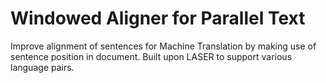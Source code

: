 # Windowed Aligner for Parallel Text
Improve alignment of sentences for Machine Translation by making use of sentence position in document. Built upon LASER to support various language pairs.
